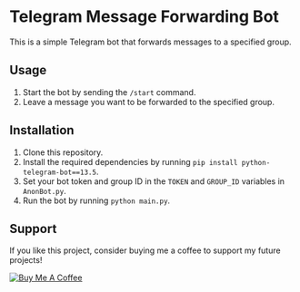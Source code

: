<!-- Telegram Message Forwarding Bot -->

<h1>Telegram Message Forwarding Bot</h1>

<p>This is a simple Telegram bot that forwards messages to a specified group.</p>

<h2>Usage</h2>

<ol>
  <li>Start the bot by sending the <code>/start</code> command.</li>
  <li>Leave a message you want to be forwarded to the specified group.</li>
</ol>

<h2>Installation</h2>

<ol>
  <li>Clone this repository.</li>
  <li>Install the required dependencies by running <code>pip install python-telegram-bot==13.5</code>.</li>
  <li>Set your bot token and group ID in the <code>TOKEN</code> and <code>GROUP_ID</code> variables in <code>AnonBot.py</code>.</li>
  <li>Run the bot by running <code>python main.py</code>.</li>
</ol>

<h2>Support</h2>

<p>If you like this project, consider buying me a coffee to support my future projects!</p>

<a href="https://www.buymeacoffee.com/furkankoykiran"><img src="https://img.shields.io/badge/buy%20me%20a%20coffee-donate-orange.svg" alt="Buy Me A Coffee"></a>
